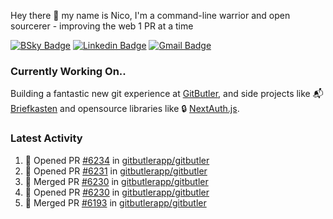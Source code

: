 
Hey there 👋 my name is Nico, I'm a command-line warrior and open sourcerer - improving the web 1 PR at a time

[![BSky Badge](https://img.shields.io/badge/-%20%40ndo.dev%20-%200285FF?style=flat-square&logo=bluesky&color=%23161e27)](https://bsky.app/profile/ndo.dev) [![Linkedin Badge](https://img.shields.io/badge/-ndom91-blue?style=flat-square&logo=Linkedin&logoColor=white&link=https://www.linkedin.com/in/ndom91/)](https://www.linkedin.com/in/ndom91/) [![Gmail Badge](https://img.shields.io/badge/-yo@ndo.dev-c14438?style=flat-square&logo=mail.ru&logoColor=white&link=mailto:yo@ndo.dev)](mailto:yo@ndo.dev)

### Currently Working On..

Building a fantastic new git experience at [GitButler](https://github.com/gitbutlerapp), and side projects like 📬 [Briefkasten](https://briefkastenhq.com) and opensource libraries like 🔒 [NextAuth.js](https://github.com/nextauthjs/next-auth).

<!--START_SECTION_PROFILE_VIEWS:readme-info-->
<!--END_SECTION_PROFILE_VIEWS:readme-info-->

<!--START_SECTION_DAILY_COMMIT:readme-info-->
<!--END_SECTION_DAILY_COMMIT:readme-info-->

<!--START_SECTION_WEEKLY_COMMIT:readme-info-->
<!--END_SECTION_WEEKLY_COMMIT:readme-info-->

### Latest Activity

<!--START_SECTION:activity-->
1. 💪 Opened PR [#6234](https://github.com/gitbutlerapp/gitbutler/pull/6234) in [gitbutlerapp/gitbutler](https://github.com/gitbutlerapp/gitbutler)
2. 💪 Opened PR [#6231](https://github.com/gitbutlerapp/gitbutler/pull/6231) in [gitbutlerapp/gitbutler](https://github.com/gitbutlerapp/gitbutler)
3. 🎉 Merged PR [#6230](https://github.com/gitbutlerapp/gitbutler/pull/6230) in [gitbutlerapp/gitbutler](https://github.com/gitbutlerapp/gitbutler)
4. 💪 Opened PR [#6230](https://github.com/gitbutlerapp/gitbutler/pull/6230) in [gitbutlerapp/gitbutler](https://github.com/gitbutlerapp/gitbutler)
5. 🎉 Merged PR [#6193](https://github.com/gitbutlerapp/gitbutler/pull/6193) in [gitbutlerapp/gitbutler](https://github.com/gitbutlerapp/gitbutler)
<!--END_SECTION:activity-->
